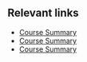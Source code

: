 ## Relevant links

 - <a href="https://github.com/asgomda/robotaPsyche/blob/main/April25/courseSummary.md">Course Summary</a>
 - <a href="https://github.com/asgomda/robotaPsyche/blob/main/April25/presentationSummary.md">Course Summary</a>
 - <a href="https://github.com/asgomda/robotaPsyche/blob/main/April25/discussionSummary.md">Course Summary</a>


